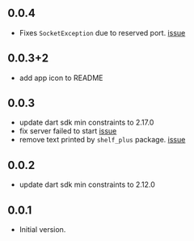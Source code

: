 ## 0.0.4

- Fixes `SocketException` due to reserved port. [issue](https://github.com/HosamHasanRamadan/fshare/issues/1)

## 0.0.3+2

- add app icon to README

## 0.0.3

- update dart sdk  min constraints to 2.17.0
- fix server failed to start [issue](https://github.com/HosamHasanRamadan/fshare/issues/2)
- remove text printed by `shelf_plus` package. [issue](https://github.com/HosamHasanRamadan/fshare/issues/3)

## 0.0.2

- update dart sdk  min constraints to 2.12.0

## 0.0.1

- Initial version.
